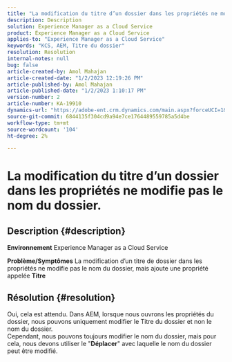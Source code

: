 ```yaml
---
title: "La modification du titre d’un dossier dans les propriétés ne modifie pas le nom du dossier"
description: Description
solution: Experience Manager as a Cloud Service
product: Experience Manager as a Cloud Service
applies-to: "Experience Manager as a Cloud Service"
keywords: "KCS, AEM, Titre du dossier"
resolution: Resolution
internal-notes: null
bug: false
article-created-by: Amol Mahajan
article-created-date: "1/2/2023 12:19:26 PM"
article-published-by: Amol Mahajan
article-published-date: "1/2/2023 1:10:17 PM"
version-number: 2
article-number: KA-19910
dynamics-url: "https://adobe-ent.crm.dynamics.com/main.aspx?forceUCI=1&pagetype=entityrecord&etn=knowledgearticle&id=e2e964ae-978a-ed11-81ac-6045bd006ce9"
source-git-commit: 6844135f304cd9a94e7ce1764489559785a5d4be
workflow-type: tm+mt
source-wordcount: '104'
ht-degree: 2%

---
```


# La modification du titre d’un dossier dans les propriétés ne modifie pas le nom du dossier.

## Description {#description}

<b>Environnement</b>
Experience Manager as a Cloud Service


<b>Problème/Symptômes</b>
La modification d’un titre de dossier dans les propriétés ne modifie pas le nom du dossier, mais ajoute une propriété appelée <b>Titre</b>


## Résolution {#resolution}

Oui, cela est attendu. Dans AEM, lorsque nous ouvrons les propriétés du dossier, nous pouvons uniquement modifier le Titre du dossier et non le nom du dossier.<br>
Cependant, nous pouvons toujours modifier le nom du dossier, mais pour cela, nous devons utiliser le &quot;<b>Déplacer</b>&quot; avec laquelle le nom du dossier peut être modifié.
